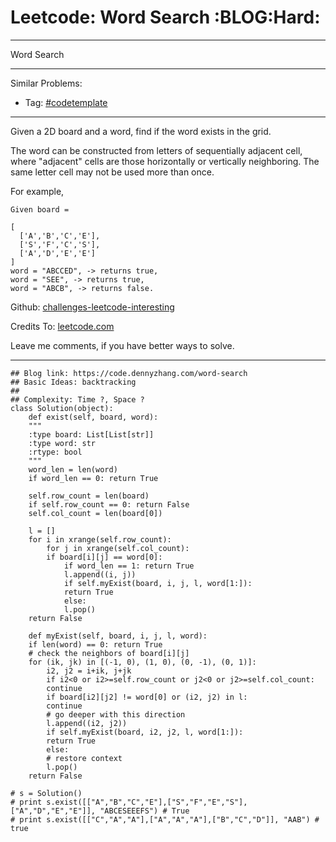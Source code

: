 
# Leetcode: Word Search     :BLOG:Hard:

---

Word Search  

---

Similar Problems:  

-   Tag: [#codetemplate](https://code.dennyzhang.com/tag/codetemplate)

---

Given a 2D board and a word, find if the word exists in the grid.  

The word can be constructed from letters of sequentially adjacent cell, where "adjacent" cells are those horizontally or vertically neighboring. The same letter cell may not be used more than once.  

For example,  

    Given board =
    
    [
      ['A','B','C','E'],
      ['S','F','C','S'],
      ['A','D','E','E']
    ]
    word = "ABCCED", -> returns true,
    word = "SEE", -> returns true,
    word = "ABCB", -> returns false.

Github: [challenges-leetcode-interesting](https://github.com/DennyZhang/challenges-leetcode-interesting/tree/master/problems/word-search)  

Credits To: [leetcode.com](https://leetcode.com/problems/word-search/description/)  

Leave me comments, if you have better ways to solve.  

---

    ## Blog link: https://code.dennyzhang.com/word-search
    ## Basic Ideas: backtracking
    ##
    ## Complexity: Time ?, Space ?
    class Solution(object):
        def exist(self, board, word):
    	"""
    	:type board: List[List[str]]
    	:type word: str
    	:rtype: bool
    	"""
    	word_len = len(word)
    	if word_len == 0: return True
    
    	self.row_count = len(board)
    	if self.row_count == 0: return False
    	self.col_count = len(board[0])
    
    	l = []
    	for i in xrange(self.row_count):
    	    for j in xrange(self.col_count):
    		if board[i][j] == word[0]:
    		    if word_len == 1: return True
    		    l.append((i, j))
    		    if self.myExist(board, i, j, l, word[1:]):
    			return True
    		    else:
    			l.pop()
    	return False
    
        def myExist(self, board, i, j, l, word):
    	if len(word) == 0: return True
    	# check the neighbors of board[i][j]
    	for (ik, jk) in [(-1, 0), (1, 0), (0, -1), (0, 1)]:
    	    i2, j2 = i+ik, j+jk
    	    if i2<0 or i2>=self.row_count or j2<0 or j2>=self.col_count:
    		continue
    	    if board[i2][j2] != word[0] or (i2, j2) in l:
    		continue
    	    # go deeper with this direction
    	    l.append((i2, j2))
    	    if self.myExist(board, i2, j2, l, word[1:]):
    		return True
    	    else:
    		# restore context
    		l.pop()
    	return False
    
    # s = Solution()
    # print s.exist([["A","B","C","E"],["S","F","E","S"],["A","D","E","E"]], "ABCESEEEFS") # True
    # print s.exist([["C","A","A"],["A","A","A"],["B","C","D"]], "AAB") # true

